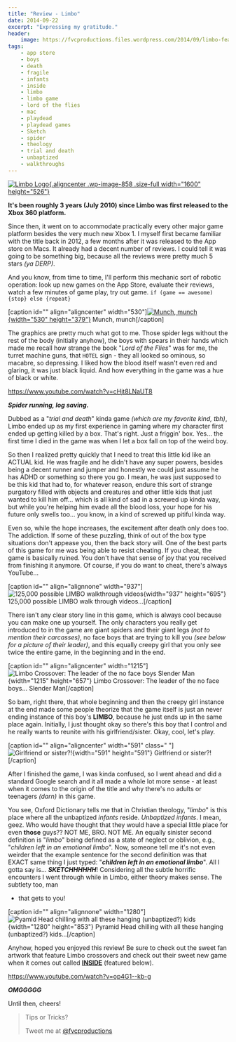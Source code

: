```yaml
---
title: "Review - Limbo"
date: 2014-09-22
excerpt: "Expressing my gratitude."
header:
    image: https://fvcproductions.files.wordpress.com/2014/09/limbo-featurebanner.jpg?w=1024&h=435&crop=1
tags:
    - app store
    - boys
    - death
    - fragile
    - infants
    - inside
    - limbo
    - limbo game
    - lord of the flies
    - mac
    - playdead
    - playdead games
    - Sketch
    - spider
    - theology
    - trial and death
    - unbaptized
    - walkthroughs
---
```


[![Limbo
Logo](https://fvcproductions.files.wordpress.com/2014/09/aac70-limbo_logo.png){.aligncenter
.wp-image-858 .size-full width="1600"
height="526"}](https://fvcproductions.files.wordpress.com/2014/09/aac70-limbo_logo.png)

**It's been roughly 3 years (July 2010) since Limbo was first released
to the Xbox 360 platform.**

Since then, it went on to accommodate practically every other major game
platform besides the very much new Xbox 1. I myself first became
familiar with the title back in 2012, a few months after it was released
to the App store on Macs. It already had a decent number of reviews. I
could tell it was going to be something big, because all the reviews
were pretty much 5 stars *(ya DERP)*.

And you know, from time to time, I'll perform this mechanic sort of
robotic operation: look up new games on the App Store, evaluate their
reviews, watch a few minutes of game play, try out game.
`if (game == awesome) {stop} else {repeat}`

\[caption id="" align="aligncenter" width="530"\][![Munch,
munch](https://www.blogcdn.com/www.joystiq.com/media/2011/12/limboxmas-530.jpg){width="530"
height="379"}](https://www.blogcdn.com/www.joystiq.com/media/2011/12/limboxmas-530.jpg)
Munch, munch\[/caption\]

The graphics are pretty much what got to me. Those spider legs without
the rest of the body (initially anyhow), the boys with spears in their
hands which made me recall how strange the book "*Lord of the Flies*"
was for me, the turret machine guns, that `HOTEL` sign - they all looked
so ominous, so macabre, so depressing. I liked how the blood itself
wasn't even red and glaring, it was just black liquid. And how
everything in the game was a hue of black or white.

https://www.youtube.com/watch?v=cHjt8LNaUT8

***Spider running, log saving.***

Dubbed as a "*trial and death*" kinda game *(which are my favorite kind,
tbh)*, Limbo ended up as my first experience in gaming where my
character first ended up getting killed by a box. That's right. Just a
friggin' box. Yes... the first time I died in the game was when I let a
box fall on top of the weird boy.

So then I realized pretty quickly that I need to treat this little kid
like an ACTUAL kid. He was fragile and he didn't have any super powers,
besides being a decent runner and jumper and honestly we could just
assume he has ADHD or something so there you go. I mean, he was just
supposed to be this kid that had to, for whatever reason, endure this
sort of strange purgatory filled with objects and creatures and other
little kids that just wanted to kill him off… which is all kind of sad
in a screwed up kinda way, but while you're helping him evade all the
blood loss, your hope for his future only swells too... you know, in a
kind of screwed up pitiful kinda way.

Even so, while the hope increases, the excitement after death only does
too. The addiction. If some of these puzzling, think of out of the box
type situations don't appease you, then the back story will. One of the
best parts of this game for me was being able to resist cheating. If you
cheat, the game is basically ruined. You don't have that sense of joy
that you received from finishing it anymore. Of course, if you do want
to cheat, there's always YouTube…

\[caption id="" align="alignnone" width="937"\]![125,000 possible LIMBO
walkthrough
videos](https://fvcproductions.files.wordpress.com/2014/09/screenshot-2014-09-22-12-10-20.png){width="937"
height="695"} 125,000 possible LIMBO walk through videos…\[/caption\]

There isn't any clear story line in this game, which is always cool
because you can make one up yourself. The only characters you really get
introduced to in the game are giant spiders and their giant legs *(not
to mention their carcasses)*, no face boys that are trying to kill you
*(see below for a picture of their leader)*, and this equally creepy
girl that you only see twice the entire game, in the beginning and in
the end.

\[caption id="" align="aligncenter" width="1215"\]![Limbo Crossover: The
leader of the no face boys Slender
Man](https://th00.deviantart.net/fs71/PRE/f/2013/048/c/4/limbo_ft__slender_man_by_iresarts-d5vaea7.png){width="1215"
height="657"} Limbo Crossover: The leader of the no face boys… Slender
Man\[/caption\]

So bam, right there, that whole beginning and then the creepy girl
instance at the end made some people theorize that the game itself is
just an never ending instance of this boy's **LIMBO**, because he just
ends up in the same place again. Initially, I just thought okay so
there's this boy that I control and he really wants to reunite with his
girlfriend/sister. Okay, cool, let's play.

\[caption id="" align="aligncenter" width="591" class=" "\]![Girlfriend
or
sister?!](https://fc05.deviantart.net/fs70/f/2012/176/a/7/welcome_to_limbo_by_kumonokuni-d54ums6.png){width="591"
height="591"} Girlfriend or sister?!\[/caption\]

After I finished the game, I was kinda confused, so I went ahead and did
a standard Google search and it all made a whole lot more sense - at
least when it comes to the origin of the title and why there's no adults
or teenagers *(darn)* in this game.

You see, Oxford Dictionary tells me that in Christian theology,
"*limbo*" is this place where all the unbaptized *infants* reside.
*Unbaptized infants*. I mean, geez. Who would have thought that they
would have a special little place for even **those** guys?? NOT ME, BRO.
NOT ME. An equally sinister second definition is "*limbo*" being defined
as a state of neglect or oblivion, e.g., "*children left in an emotional
limbo*". Now, someone tell me it's not even weirder that the example
sentence for the second definition was that EXACT same thing I just
typed: "***children left in an emotional limbo***". All I gotta say is…
***SKETCHHHHHH***! Considering all the subtle horrific encounters I went
through while in Limbo, either theory makes sense. The subtlety too, man
- that gets to you!

\[caption id="" align="alignnone" width="1280"\]![Pyamid Head chilling
with all these hanging (unbaptized?)
kids](https://fc04.deviantart.net/fs71/i/2012/034/3/3/pyramid_head_in_limbo__by_z0h3-d4oj0fa.jpg){width="1280"
height="853"} Pyramid Head chilling with all these hanging (unbaptized?)
kids…\[/caption\]

Anyhow, hoped you enjoyed this review! Be sure to check out the sweet
fan artwork that feature Limbo crossovers and check out their sweet new
game when it comes out called [**INSIDE**](https://playdead.com/inside/)
(featured below).

https://www.youtube.com/watch?v=op4G1--kb-g

***OMGGGGG***

Until then, cheers!

> Tips or Tricks?
>
> Tweet me at [@fvcproductions](https://twitter.com/fvcproductions)
